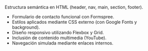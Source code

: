  Estructura semántica en HTML (header, nav, main, section, footer).
- Formulario de contacto funcional con Formspree.
- Estilos aplicados mediante CSS externo (con Google Fonts y background).
- Diseño responsivo utilizando Flexbox y Grid.
- Inclusión de contenido multimedia (YouTube).
- Navegación simulada mediante enlaces internos.
